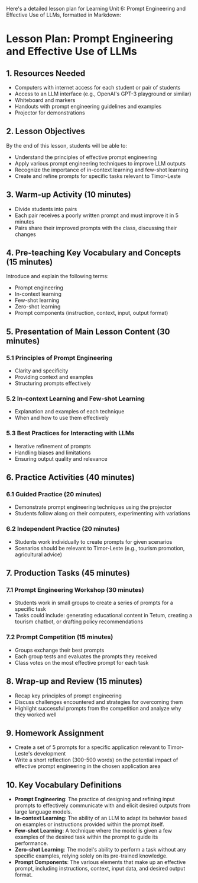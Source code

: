 Here's a detailed lesson plan for Learning Unit 6: Prompt Engineering and Effective Use of LLMs, formatted in Markdown:

# Lesson Plan: Prompt Engineering and Effective Use of LLMs

## 1. Resources Needed

- Computers with internet access for each student or pair of students
- Access to an LLM interface (e.g., OpenAI's GPT-3 playground or similar)
- Whiteboard and markers
- Handouts with prompt engineering guidelines and examples
- Projector for demonstrations

## 2. Lesson Objectives

By the end of this lesson, students will be able to:
- Understand the principles of effective prompt engineering
- Apply various prompt engineering techniques to improve LLM outputs
- Recognize the importance of in-context learning and few-shot learning
- Create and refine prompts for specific tasks relevant to Timor-Leste

## 3. Warm-up Activity (10 minutes)

- Divide students into pairs
- Each pair receives a poorly written prompt and must improve it in 5 minutes
- Pairs share their improved prompts with the class, discussing their changes

## 4. Pre-teaching Key Vocabulary and Concepts (15 minutes)

Introduce and explain the following terms:
- Prompt engineering
- In-context learning
- Few-shot learning
- Zero-shot learning
- Prompt components (instruction, context, input, output format)

## 5. Presentation of Main Lesson Content (30 minutes)

### 5.1 Principles of Prompt Engineering
- Clarity and specificity
- Providing context and examples
- Structuring prompts effectively

### 5.2 In-context Learning and Few-shot Learning
- Explanation and examples of each technique
- When and how to use them effectively

### 5.3 Best Practices for Interacting with LLMs
- Iterative refinement of prompts
- Handling biases and limitations
- Ensuring output quality and relevance

## 6. Practice Activities (40 minutes)

### 6.1 Guided Practice (20 minutes)
- Demonstrate prompt engineering techniques using the projector
- Students follow along on their computers, experimenting with variations

### 6.2 Independent Practice (20 minutes)
- Students work individually to create prompts for given scenarios
- Scenarios should be relevant to Timor-Leste (e.g., tourism promotion, agricultural advice)

## 7. Production Tasks (45 minutes)

### 7.1 Prompt Engineering Workshop (30 minutes)
- Students work in small groups to create a series of prompts for a specific task
- Tasks could include: generating educational content in Tetum, creating a tourism chatbot, or drafting policy recommendations

### 7.2 Prompt Competition (15 minutes)
- Groups exchange their best prompts
- Each group tests and evaluates the prompts they received
- Class votes on the most effective prompt for each task

## 8. Wrap-up and Review (15 minutes)

- Recap key principles of prompt engineering
- Discuss challenges encountered and strategies for overcoming them
- Highlight successful prompts from the competition and analyze why they worked well

## 9. Homework Assignment

- Create a set of 5 prompts for a specific application relevant to Timor-Leste's development
- Write a short reflection (300-500 words) on the potential impact of effective prompt engineering in the chosen application area

## 10. Key Vocabulary Definitions

- **Prompt Engineering**: The practice of designing and refining input prompts to effectively communicate with and elicit desired outputs from large language models.
- **In-context Learning**: The ability of an LLM to adapt its behavior based on examples or instructions provided within the prompt itself.
- **Few-shot Learning**: A technique where the model is given a few examples of the desired task within the prompt to guide its performance.
- **Zero-shot Learning**: The model's ability to perform a task without any specific examples, relying solely on its pre-trained knowledge.
- **Prompt Components**: The various elements that make up an effective prompt, including instructions, context, input data, and desired output format.